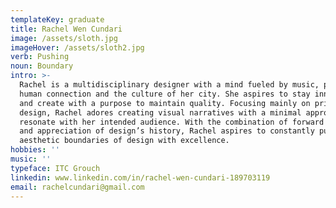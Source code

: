 ```yaml
---
templateKey: graduate
title: Rachel Wen Cundari
image: /assets/sloth.jpg
imageHover: /assets/sloth2.jpg
verb: Pushing
noun: Boundary
intro: >-
  Rachel is a multidisciplinary designer with a mind fueled by music, poetry,
  human connection and the culture of her city. She aspires to stay innovative
  and create with a purpose to maintain quality. Focusing mainly on print based
  design, Rachel adores creating visual narratives with a minimal approach that
  resonate with her intended audience. With the combination of forward thinking
  and appreciation of design’s history, Rachel aspires to constantly push the
  aesthetic boundaries of design with excellence. 
hobbies: ''
music: ''
typeface: ITC Grouch
linkedin: www.linkedin.com/in/rachel-wen-cundari-189703119
email: rachelcundari@gmail.com
---
```


